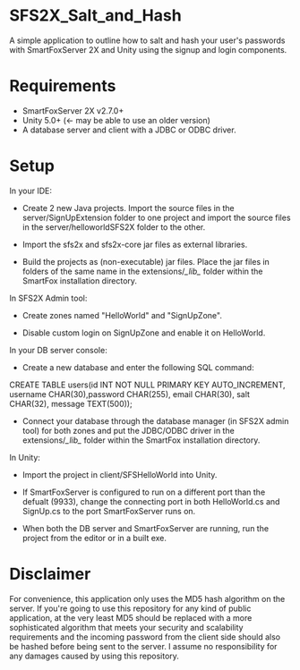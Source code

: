 # SFS2X_Salt_and_Hash
A simple application to outline how to salt and hash your user's passwords with SmartFoxServer 2X and Unity using the signup and login components.

# Requirements
  - SmartFoxServer 2X v2.7.0+
  - Unity 5.0+ (<- may be able to use an older version)
  - A database server and client with a JDBC or ODBC driver.
  
# Setup

 In your IDE:

   - Create 2 new Java projects. Import the source files in the server/SignUpExtension folder to one project and import the source files in the server/helloworldSFS2X folder to the other.
    
   - Import the sfs2x and sfs2x-core jar files as external libraries.
    
   - Build the projects as (non-executable) jar files. Place the jar files in folders of the same name in the extensions/_\__lib_\__ folder within the SmartFox installation directory.
    
In SFS2X Admin tool:    

  - Create zones named "HelloWorld" and "SignUpZone".
  
  - Disable custom login on SignUpZone and enable it on HelloWorld.

  In your DB server console:

  - Create a new database and enter the following SQL command:
    
  CREATE TABLE users(id INT NOT NULL PRIMARY KEY AUTO_INCREMENT, username CHAR(30),password CHAR(255), email CHAR(30), salt CHAR(32), message TEXT(500));
  
  - Connect your database through the database manager (in SFS2X admin tool) for both zones and put the JDBC/ODBC driver in the extensions/_\__lib_\__ folder within the SmartFox installation directory.
    
In Unity:
  
  - Import the project in client/SFSHelloWorld into Unity.
    
  - If SmartFoxServer is configured to run on a different port than the defualt (9933), change the connecting port in both HelloWorld.cs and SignUp.cs to the port SmartFoxServer runs on.
    
  - When both the DB server and SmartFoxServer are running, run the project from the editor or in a built exe.
      
      
# Disclaimer
For convenience, this application only uses the MD5 hash algorithm on the server. If you're going to use this repository for any kind of public application, at the very least MD5 should be replaced with a more sophisticated algorithm that meets your security and scalability requirements and the incoming password from the client side should also be hashed before being sent to the server. I assume no responsibility for any damages caused by using this repository.
